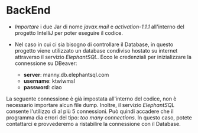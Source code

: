 # BackEnd

- *Importare* i due Jar di nome *javax.mail* e *activation-1.1.1* all'interno del progetto IntelliJ per poter eseguire il codice.

- Nel caso in cui ci sia bisogno di controllare il Database, in questo progetto viene utilizzato un database condiviso hostato su internet attraverso il servizio
*ElephantSQL*. Ecco le credenziali per inizializzare la connessione su DBeaver: 
  - **server**: manny.db.elephantsql.com
  - **username**: ktwiwmsl
  - **password**: ciao

La seguente connessione è già impostata all'interno del codice, non è necessario importare alcun file dump.
Inoltre, il servizio *ElephantSQL* consente l'utilizzo di al più 5 connessioni. Può quindi accadere che il programma dia errori del tipo: *too many connections*.
In questo caso, potete contattarci e provvederemo a ristabilire la connessione con il Database.
